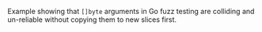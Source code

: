 Example showing that `[]byte` arguments in Go fuzz testing are colliding and un-reliable without copying them to new slices first.
